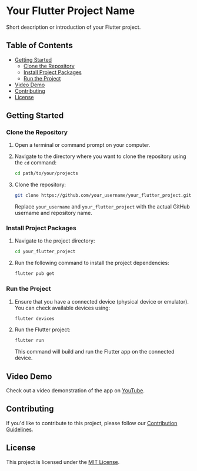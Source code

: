 # Your Flutter Project Name

Short description or introduction of your Flutter project.

## Table of Contents
- [Getting Started](#getting-started)
  - [Clone the Repository](#clone-the-repository)
  - [Install Project Packages](#install-project-packages)
  - [Run the Project](#run-the-project)
- [Video Demo](#video-demo)
- [Contributing](#contributing)
- [License](#license)

## Getting Started

### Clone the Repository

1. Open a terminal or command prompt on your computer.

2. Navigate to the directory where you want to clone the repository using the `cd` command:

    ```bash
    cd path/to/your/projects
    ```

3. Clone the repository:

    ```bash
    git clone https://github.com/your_username/your_flutter_project.git
    ```

    Replace `your_username` and `your_flutter_project` with the actual GitHub username and repository name.

### Install Project Packages

1. Navigate to the project directory:

    ```bash
    cd your_flutter_project
    ```

2. Run the following command to install the project dependencies:

    ```bash
    flutter pub get
    ```

### Run the Project

1. Ensure that you have a connected device (physical device or emulator). You can check available devices using:

    ```bash
    flutter devices
    ```

2. Run the Flutter project:

    ```bash
    flutter run
    ```

    This command will build and run the Flutter app on the connected device.

## Video Demo

Check out a video demonstration of the app on [YouTube](your_youtube_video_url).

## Contributing

If you'd like to contribute to this project, please follow our [Contribution Guidelines](CONTRIBUTING.md).

## License

This project is licensed under the [MIT License](LICENSE).
